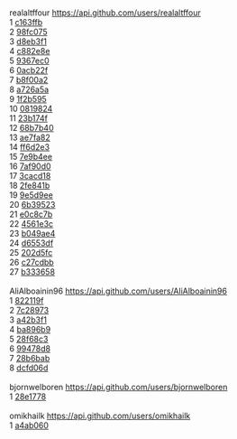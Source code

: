 <br/>realaltffour https://api.github.com/users/realaltffour<br/>1 [c163ffb](https://github.com/realaltffour/GraphSolver/commit/c163ffb055f6abdad9ed1a9761ff0ac0768a7a53)<br/>2 [98fc075](https://github.com/realaltffour/GraphSolver/commit/98fc075167dc3dee6e9633cd9e429bbe89b55c1c)<br/>3 [d8eb3f1](https://github.com/realaltffour/GraphSolver/commit/d8eb3f1b08da23278d312b4d93f6fcd699e3314a)<br/>4 [c882e8e](https://github.com/realaltffour/GraphSolver/commit/c882e8e7b9afccfd6b9ee04dc15fe42e5c1babb1)<br/>5 [9367ec0](https://github.com/realaltffour/GraphSolver/commit/9367ec0d5f4412cf868dc7f1298c48bb6ac0c822)<br/>6 [0acb22f](https://github.com/realaltffour/GraphSolver/commit/0acb22f2d8290e1740325a3b68e6c2684670673e)<br/>7 [b8f00a2](https://github.com/realaltffour/GraphSolver/commit/b8f00a2368e86ddad472358ec4d962ff236341a9)<br/>8 [a726a5a](https://github.com/realaltffour/GraphSolver/commit/a726a5a75839923d406adaeab6fe3c6fecbb3788)<br/>9 [1f2b595](https://github.com/realaltffour/GraphSolver/commit/1f2b59548ce94bdb164251447a7b72a5ce3314f7)<br/>10 [0819824](https://github.com/realaltffour/GraphSolver/commit/0819824228dea65e4ca74184571329d30951708e)<br/>11 [23b174f](https://github.com/realaltffour/GraphSolver/commit/23b174f652171ab18deeffb0a2af0dbad071fec8)<br/>12 [68b7b40](https://github.com/realaltffour/GraphSolver/commit/68b7b40e01e879d171a883a81d471854e9e5a4c9)<br/>13 [ae7fa82](https://github.com/realaltffour/GraphSolver/commit/ae7fa822f31e7c191c58f403bff83f7418643124)<br/>14 [ff6d2e3](https://github.com/realaltffour/GraphSolver/commit/ff6d2e3e3ce9a8a45695f051934eb78d98378c02)<br/>15 [7e9b4ee](https://github.com/realaltffour/GraphSolver/commit/7e9b4ee193db96e2fe6c295e02d4d3b7430cd291)<br/>16 [7af90d0](https://github.com/realaltffour/GraphSolver/commit/7af90d078c0765cd5d0b9ede4b29aa00c0d78b90)<br/>17 [3cacd18](https://github.com/realaltffour/GraphSolver/commit/3cacd18ef2a83ecd6398eb9853f24b51a8f6d1fd)<br/>18 [2fe841b](https://github.com/realaltffour/GraphSolver/commit/2fe841b9f3a8c51d1c2edb9c945b78dba7cc7e3e)<br/>19 [9e5d9ee](https://github.com/realaltffour/GraphSolver/commit/9e5d9eea96399d597a22495946a303d64c2c44d0)<br/>20 [6b39523](https://github.com/realaltffour/GraphSolver/commit/6b39523405ced8a7ea230658a42eb86d14d54e2e)<br/>21 [e0c8c7b](https://github.com/realaltffour/GraphSolver/commit/e0c8c7bb7d60bf7abebaf3cced430f2c784cd6e3)<br/>22 [4561e3c](https://github.com/realaltffour/GraphSolver/commit/4561e3ca89b51b6990dd8231a35744a883ce25f1)<br/>23 [b049ae4](https://github.com/realaltffour/GraphSolver/commit/b049ae4fc60ff46c49636e05308af8c8684e3282)<br/>24 [d6553df](https://github.com/realaltffour/GraphSolver/commit/d6553df032e4d2b74d55ba4507b890af2e92cda3)<br/>25 [202d5fc](https://github.com/realaltffour/GraphSolver/commit/202d5fc408c18c735a2e06b8329c10a4de75c5d9)<br/>26 [c27cdbb](https://github.com/realaltffour/GraphSolver/commit/c27cdbb2a1fa6f4890773ca735269f6eaa71ec37)<br/>27 [b333658](https://github.com/realaltffour/GraphSolver/commit/b3336586107131253861584ea99bd2ff2e9e4636)<br/><br/>AliAlboainin96 https://api.github.com/users/AliAlboainin96<br/>1 [822119f](https://github.com/realaltffour/GraphSolver/commit/822119f18a4079759e5004cd67cd00818bc43fed)<br/>2 [7c28973](https://github.com/realaltffour/GraphSolver/commit/7c289737ae450b958cfd05037fb86e59a8c2d860)<br/>3 [a42b3f1](https://github.com/realaltffour/GraphSolver/commit/a42b3f1f2d953662196e1b378e668a6e009364ca)<br/>4 [ba896b9](https://github.com/realaltffour/GraphSolver/commit/ba896b95ab65b18a323a7dd492acd4dfb86e265c)<br/>5 [28f68c3](https://github.com/realaltffour/GraphSolver/commit/28f68c32cc4e2d0cab5ae0a35e98a5ab0f3e10bd)<br/>6 [99478d8](https://github.com/realaltffour/GraphSolver/commit/99478d8fb71a6162cf3f0e1ba72c786752faf20d)<br/>7 [28b6bab](https://github.com/realaltffour/GraphSolver/commit/28b6bab87b972e98722374b9131a81d6aac97a13)<br/>8 [dcfd06d](https://github.com/realaltffour/GraphSolver/commit/dcfd06d34320680ec770b7688160514fe3ef5f94)<br/><br/>bjornwelboren https://api.github.com/users/bjornwelboren<br/>1 [28e1778](https://github.com/realaltffour/GraphSolver/commit/28e177849363803e08ebb7d880bdbd7a599dba8e)<br/><br/>omikhailk https://api.github.com/users/omikhailk<br/>1 [a4ab060](https://github.com/realaltffour/GraphSolver/commit/a4ab06083c53133bcffa0d63ab09ebc0f4ad3252)<br/>
